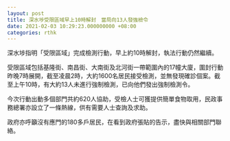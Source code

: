 ```yaml
---
layout: post
title: 深水埗受限區域早上10時解封　當局向13人發強檢令
date: 2021-02-03 10:29:23.000000000 +08:00
categories: rthk
---
```


深水埗指明「受限區域」完成檢測行動，早上約10時解封，執法行動仍然繼續。

受限區域包括基隆街、南昌街、大南街及北河街一帶範圍內的17幢大廈，圍封行動昨晚7時展開，截至凌晨2時，大約1600名居民接受檢測，並無發現確診個案。截至上午10時，有大約13人未進行強制檢測，已向他們發出強制檢測令。

今次行動出動多個部門共約620人協助，受檢人士可獲提供簡單食物取用，民政事務總署亦設立了一條熱線，供有需要人士查詢及求助。

政府亦呼籲沒有應門的180多戶居民，在看到政府張貼的告示，盡快與相關部門聯絡。

